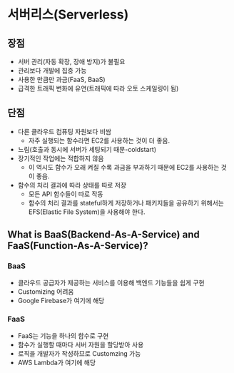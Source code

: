 # 서버리스(Serverless)

## 장점

* 서버 관리(자동 확장, 장애 방지)가 불필요
* 관리보다 개발에 집중 가능
* 사용한 만큼만 과금(FaaS, BaaS)
* 급격한 트래픽 변화에 유연(트래픽에 따라 오토 스케일링이 됨)

## 단점

* 다른 클라우드 컴퓨팅 자원보다 비쌈
  * 자주 실행되는 함수라면 EC2를 사용하는 것이 더 좋음.
* 느림(호출과 동시에 서버가 세팅되기 때문-coldstart)
* 장기적인 작업에는 적합하지 않음
  * 이 역시도 함수가 오래 켜질 수록 과금을 부과하기 때문에 EC2를 사용하는 것이 좋음.
* 함수의 처리 결과에 따라 상태를 따로 저장
  * 모든 API 함수들이 따로 작동
  * 함수의 처리 결과를 stateful하게 저장하거나 패키지들을 공유하기 위해서는 EFS(Elastic File System)을 사용해야 한다.

## What is BaaS(Backend-As-A-Service) and FaaS(Function-As-A-Service)?

###  BaaS

* 클라우드 공급자가 제공하는 서비스를 이용해 백엔드 기능들을 쉽게 구현
* Customizing 어려움
* Google Firebase가 여기에 해당

### FaaS

* FaaS는 기능을 하나의 함수로 구현
* 함수가 실행할 때마다 서버 자원을 할당받아 사용
* 로직을 개발자가 작성하므로 Customzing 가능
* AWS Lambda가 여기에 해당
